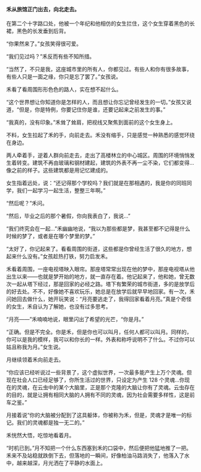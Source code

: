 #### 禾从旅馆正门出去，向北走去。

在第二个十字路口处，他被一个年纪和他相仿的女生拦住，这个女生穿着黑色的长裙，黑色的长发垂到后背。

“你果然来了。”女孩笑得很可爱。

“我们见过吗？”禾反而有些不知所措。

“当然了，不只是我，这座城市里的所有人，你都见过。有些人和你有很多故事，有些人只是一面之缘，你只是忘了罢了。”女孩说。

禾看了看周围形形色色的路人，实在想不起什么。

“这个世界想让你知道你是怎样的人，而且想让你忘记曾经发生的一切。”女孩又说道，“但是，你是特例，你要记住你是谁，还要记起来之前发生的事。”

“我真的，没有印象。”禾耸了耸肩，把视线又聚焦到面前的这个女生身上。

不料，女生拉起了禾的手，向前走去。禾没有缩手，只是感觉一种熟悉的感觉环绕在身边。

两人牵着手，逆着人群向前走去，走出了高楼林立的中心城区。周围的环境悄悄发生着转变。建筑不再由玻璃和钢材建起，建筑的外表不再一尘不染，它们都变得…像之前的样子。这些建筑都是用记忆建成的。

女生指着远处，说：“还记得那个学校吗？我们就是在那相遇的，我是你的同班同学，我们一起学习一起生活，整整三年啊。”

“然后呢？”禾问。

“然后，毕业之后的那个暑假，你向我表白了，我说…”

“我们终究会在一起…”禾幽幽地说，“我以为那些都是梦，我甚至都不记得是什么时候的梦了，或者是在哪个梦里的梦。”

“太好了，你记起来了。看看周围的街道，这些都是你曾经生活了很久的地方，想起来什么没有。”女孩趁热打铁，努力启发禾。

禾看着周围，一座电视塔映入眼帘。那座塔常常出现在他的梦中，那座电视塔从他出生以来——也就是梦开始的地方，就一直存在着。他记起来了，他和她，曾无数次一起从塔下经过，那是回家的必经之路。塔下有繁荣的城市街道，多的是放学后的好去处。不不，好像她不喜欢玩乐，她总是在放学后就早早地回家。有一次，禾问她回去做什么，她开玩笑说：“月亮要逃走了，我得回家看着月亮。”真是个奇怪的女生，禾自认为了解她，也没有过多思考。

“月亮——”禾喃喃地说，眼里闪出了希望的光芒，“你是月。”

“正确。但是不完全。你是禾，但是你也可以叫月，任何人都可以叫月。同样的，你可以是我的模样，我可以和你长的一样。外表和称呼说明不了什么。不过你可以姑且称我为月。”女生说。

月继续领着禾向前走去。

“你应该已经听说过一些背景了，这个虚拟世界，一次最多能产生上万个灵魂。但现在社会人口已经足够了，你所生活过的世界，只设定为产生 128 个灵魂…你现在的灵魂，在云虫中的某个大脑里，正是那个克隆的大脑让你有了灵魂。云虫存在的目的，就是让拥有相同大脑的人拥有不同的灵魂，因为社会需要多样性，这是前车之鉴。”

月接着说“你的大脑被分配到了这具躯体，你被称为禾，但是，灵魂才是唯一的标记。我们的灵魂都是独一无二的。”

禾恍然大悟，吃惊地看着月。

“时机已到。”月不知把一个什么东西塞到禾的口袋中，然后便把他猛地推了一把。禾来不及站稳就跌倒下去，但落地的一瞬间，好像柏油马路消失了，他落入了水中，越来越深，月光洒在了平静的水面上。